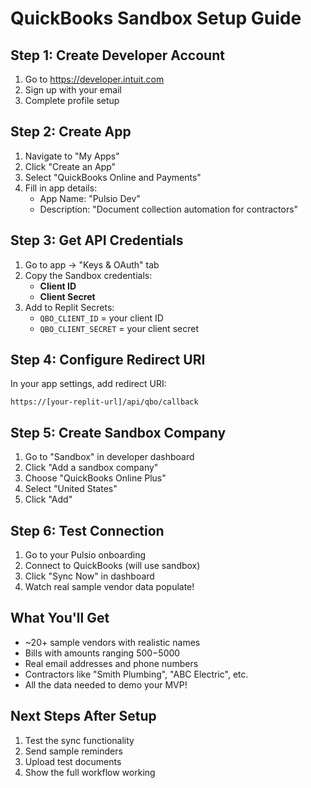 # QuickBooks Sandbox Setup Guide

## Step 1: Create Developer Account
1. Go to https://developer.intuit.com
2. Sign up with your email
3. Complete profile setup

## Step 2: Create App
1. Navigate to "My Apps" 
2. Click "Create an App"
3. Select "QuickBooks Online and Payments"
4. Fill in app details:
   - App Name: "Pulsio Dev"
   - Description: "Document collection automation for contractors"

## Step 3: Get API Credentials
1. Go to app → "Keys & OAuth" tab
2. Copy the Sandbox credentials:
   - **Client ID** 
   - **Client Secret**
3. Add to Replit Secrets:
   - `QBO_CLIENT_ID` = your client ID
   - `QBO_CLIENT_SECRET` = your client secret

## Step 4: Configure Redirect URI
In your app settings, add redirect URI:
```
https://[your-replit-url]/api/qbo/callback
```

## Step 5: Create Sandbox Company
1. Go to "Sandbox" in developer dashboard
2. Click "Add a sandbox company"
3. Choose "QuickBooks Online Plus"
4. Select "United States"
5. Click "Add"

## Step 6: Test Connection
1. Go to your Pulsio onboarding
2. Connect to QuickBooks (will use sandbox)
3. Click "Sync Now" in dashboard
4. Watch real sample vendor data populate!

## What You'll Get
- ~20+ sample vendors with realistic names
- Bills with amounts ranging $500-$5000
- Real email addresses and phone numbers
- Contractors like "Smith Plumbing", "ABC Electric", etc.
- All the data needed to demo your MVP!

## Next Steps After Setup
1. Test the sync functionality
2. Send sample reminders
3. Upload test documents
4. Show the full workflow working